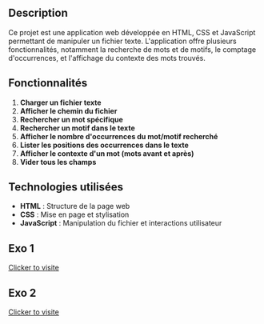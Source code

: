 ## Description
Ce projet est une application web développée en HTML, CSS et JavaScript permettant de manipuler un fichier texte. L'application offre plusieurs fonctionnalités, notamment la recherche de mots et de motifs, le comptage d'occurrences, et l'affichage du contexte des mots trouvés.

## Fonctionnalités
1. **Charger un fichier texte**
2. **Afficher le chemin du fichier**
3. **Rechercher un mot spécifique**
4. **Rechercher un motif dans le texte**
5. **Afficher le nombre d'occurrences du mot/motif recherché**
6. **Lister les positions des occurrences dans le texte**
7. **Afficher le contexte d'un mot (mots avant et après)**
8. **Vider tous les champs**

## Technologies utilisées
- **HTML** : Structure de la page web
- **CSS** : Mise en page et stylisation
- **JavaScript** : Manipulation du fichier et interactions utilisateur


## Exo 1

[Clicker to visite](https://tp2-recherche-info.netlify.app/exo%201/)


## Exo 2

[Clicker to visite](https://tp2-recherche-info.netlify.app/exo%202/)


